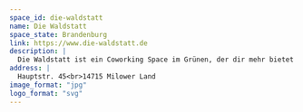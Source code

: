 ```yaml
---
space_id: die-waldstatt
name: Die Waldstatt
space_state: Brandenburg
link: https://www.die-waldstatt.de
description: |
  Die Waldstatt ist ein Coworking Space im Grünen, der dir mehr bietet als nur einen Arbeitsplatz. Hier wirst du Teil einer engagierten Gemeinschaft, die sich gegenseitig unterstützt und inspiriert. Du profitierst von einem kreativen Umfeld, in dem Austausch und Zusammenarbeit großgeschrieben werden. Neben der Gemeinschaft erwarten dich moderne Arbeitsplätze, schnelles Internet und gemütliche Meetingräume. In der naturnahen Umgebung kannst du nicht nur produktiv arbeiten, sondern auch neue Energie tanken und dich auf das Wesentliche konzentrieren.
address: |
  Hauptstr. 45<br>14715 Milower Land
image_format: "jpg"
logo_format: "svg"
---
```

